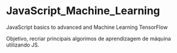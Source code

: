 # JavaScript_Machine_Learning
JavaScript basics to advanced and Machine Learning TensorFlow  

Objetivo, recriar principais algorimos de aprendizagem de máquina utilizando JS.
